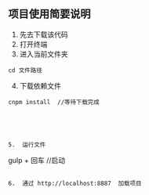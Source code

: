 ## 项目使用简要说明

1.  先去下载该代码
2.  打开终端
3.  进入当前文件夹

```
cd 文件路径
```

4.  下载依赖文件
```
cnpm install  //等待下载完成





5.  运行文件

```
gulp + 回车  //启动
```

6.  通过 http://localhost:8887  加载项目

